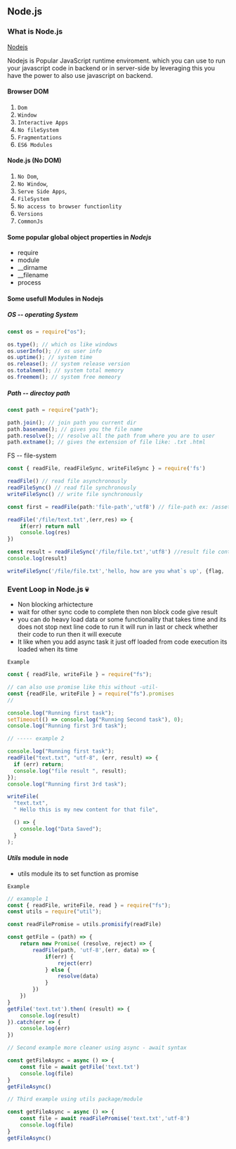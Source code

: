 ## Node.js

### What is Node.js

[Nodejs](https://nodejs.org/en)

Nodejs is Popular JavaScript runtime enviroment. which you can use to run your javascript code in backend or in server-side by leveraging this you have the power to also use javascript on backend.

#### Browser DOM

1. `Dom`
2. `Window`
3. `Interactive Apps`
4. `No fileSystem`
5. `Fragmentations`
6. `ES6 Modules`

#### Node.js (No DOM)

1. `No Dom`,
2. `No Window`,
3. `Serve Side Apps`,
4. `FileSystem`
5. `No access to browser functionlity`
6. `Versions`
7. `CommonJs`

#### Some popular global object properties in **_Nodejs_**

- require
- module
- \_\_dirname
- \_\_filename
- process

#### Some usefull Modules in Nodejs

##### OS -- operating System

```javascript
const os = require("os");

os.type(); // which os like windows
os.userInfo(); // os user info
os.uptime(); // system time
os.release(); // system release version
os.totalmem(); // system total memory
os.freemem(); // system free memeory
```

##### Path -- directoy path

```javascript
const path = require("path");

path.join(); // join path you current dir
path.basename(); // gives you the file name
path.resolve(); // resolve all the path from where you are to user
path.extname(); // gives the extension of file like: .txt .html
```

FS -- file-system

```javascript
const { readFile, readFileSync, writeFileSync } = require('fs')

readFile() // read file asynchronously
readFileSync() // read file synchronously
writeFileSync() // write file synchronously

const first = readFile(path:'file-path','utf8') // file-path ex: /assets/hello.txt, file-encoding

readFile('/file/text.txt',(err,res) => {
    if(err) return null
    console.log(res)
})

const result = readFileSync('/file/file.txt','utf8') //result file content
console.log(result)

writeFileSync('/file/file.txt','hello, how are you what`s up', {flag, 'a'})  //write file to provided path if not present that it will create the file on that path

```

### Event Loop in Node.js 💀

- Non blocking arhictecture
- wait for other sync code to complete then non block code give result
- you can do heavy load data or some functionality that takes time and its does not stop next line code to run it will run in last or check whether their code to run then it will execute
- It like when you add async task it just off loaded from code execution its loaded when its time

`Example`

```javascript
const { readFile, writeFile } = require("fs");

// can also use promise like this without -util-
const {readFile, writeFile } = require("fs").promises
//

console.log("Running first task");
setTimeout(() => console.log("Running Second task"), 0);
console.log("Running first 3rd task");

// ----- example 2

console.log("Running first task");
readFile("text.txt", "utf-8", (err, result) => {
  if (err) return;
  console.log("file result ", result);
});
console.log("Running first 3rd task");

writeFile(
  "text.txt",
  " Hello this is my new content for that file",

  () => {
    console.log("Data Saved");
  }
);
```

#### **_Utils_** module in node

- utils module its to set function as promise

`Example`

```javascript
// examople 1
const { readFile, writeFile, read } = require("fs");
const utils = require("util");

const readFilePromise = utils.promisify(readFile)

const getFile = (path) => {
    return new Promise( (resolve, reject) => {
        readFile(path, 'utf-8',(err, data) => {
            if(err) {
                reject(err)
            } else {
                resolve(data)
            }
        })
    })
}
getFile('text.txt').then( (result) => {
    console.log(result)
}).catch(err => {
    console.log(err)
})

// Second example more cleaner using async - await syntax

const getFileAsync = async () => {
    const file = await getFile('text.txt')
    console.log(file)
}
getFileAsync()

// Third example using utils package/module

const getFileAsync = async () => {
    const file = await readFilePromise('text.txt','utf-8')
    console.log(file)
}
getFileAsync()

```
